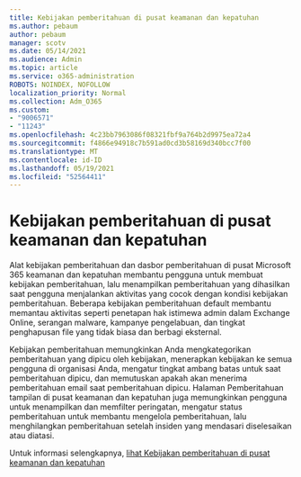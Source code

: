 ```yaml
---
title: Kebijakan pemberitahuan di pusat keamanan dan kepatuhan
ms.author: pebaum
author: pebaum
manager: scotv
ms.date: 05/14/2021
ms.audience: Admin
ms.topic: article
ms.service: o365-administration
ROBOTS: NOINDEX, NOFOLLOW
localization_priority: Normal
ms.collection: Adm_O365
ms.custom:
- "9006571"
- "11243"
ms.openlocfilehash: 4c23bb7963086f08321fbf9a764b2d9975ea72a4
ms.sourcegitcommit: f4866e94918c7b591ad0cd3b58169d340bcc7f00
ms.translationtype: MT
ms.contentlocale: id-ID
ms.lasthandoff: 05/19/2021
ms.locfileid: "52564411"
---
```

# <a name="alert-policies-in-the-security-and-compliance-center"></a>Kebijakan pemberitahuan di pusat keamanan dan kepatuhan

Alat kebijakan pemberitahuan dan dasbor pemberitahuan di pusat Microsoft 365 keamanan dan kepatuhan membantu pengguna untuk membuat kebijakan pemberitahuan, lalu menampilkan pemberitahuan yang dihasilkan saat pengguna menjalankan aktivitas yang cocok dengan kondisi kebijakan pemberitahuan. Beberapa kebijakan pemberitahuan default membantu memantau aktivitas seperti penetapan hak istimewa admin dalam Exchange Online, serangan malware, kampanye pengelabuan, dan tingkat penghapusan file yang tidak biasa dan berbagi eksternal.

Kebijakan pemberitahuan memungkinkan Anda mengkategorikan pemberitahuan yang dipicu oleh kebijakan, menerapkan kebijakan ke semua pengguna di organisasi Anda, mengatur tingkat ambang batas untuk saat pemberitahuan dipicu, dan memutuskan apakah akan menerima pemberitahuan email saat pemberitahuan dipicu. Halaman Pemberitahuan tampilan di pusat keamanan dan kepatuhan juga memungkinkan pengguna untuk menampilkan dan memfilter peringatan, mengatur status pemberitahuan untuk membantu mengelola pemberitahuan, lalu menghilangkan pemberitahuan setelah insiden yang mendasari diselesaikan atau diatasi.

Untuk informasi selengkapnya, [lihat Kebijakan pemberitahuan di pusat keamanan dan kepatuhan](/microsoft-365/compliance/alert-policies)